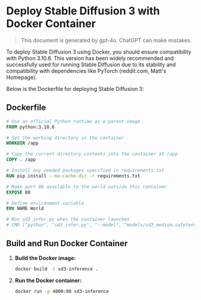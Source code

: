 # Deploy Stable Diffusion 3 with Docker Container

> This document is generated by gpt-4o. ChatGPT can make mistakes.

To deploy Stable Diffusion 3 using Docker, you should ensure compatibility with Python 3.10.6. This version has been widely recommended and successfully used for running Stable Diffusion due to its stability and compatibility with dependencies like PyTorch (reddit.com, Matt's Homepage).

Below is the Dockerfile for deploying Stable Diffusion 3:

## Dockerfile

```dockerfile
# Use an official Python runtime as a parent image
FROM python:3.10.6

# Set the working directory in the container
WORKDIR /app

# Copy the current directory contents into the container at /app
COPY . /app

# Install any needed packages specified in requirements.txt
RUN pip install --no-cache-dir -r requirements.txt

# Make port 80 available to the world outside this container
EXPOSE 80

# Define environment variable
ENV NAME World

# Run sd3_infer.py when the container launches
# CMD ["python", "sd3_infer.py", "--model", "models/sd3_medium.safetensors", "--prompt", "cute wallpaper art of a cat"]
```

## Build and Run Docker Container

1. **Build the Docker image:**

    ```sh
    docker build -t sd3-inference .
    ```

2. **Run the Docker container:**

    ```sh
    docker run -p 4000:80 sd3-inference
    ```
